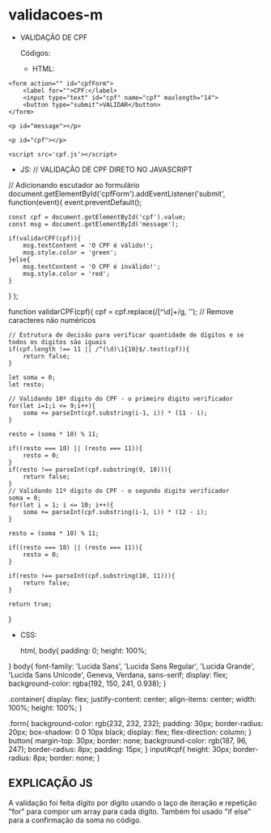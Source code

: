 # validacoes-m

- VALIDAÇÃO DE CPF 

  Códigos:
     - HTML:
       
       <!DOCTYPE html>
<html>
<head>
    <meta charset='utf-8'>
    <meta http-equiv='X-UA-Compatible' content='IE=edge'>
    <title>validação de CPF</title>
    <meta name='viewport' content='width=device-width, initial-scale=1'>
    <link rel='stylesheet' type='text/css' media='screen' href='cpf.css'>
</head>
<body>
    <!-- maxlength limita a quantidade de numeros que pode ficar no campo-->
 
    <form action="" id="cpfForm">
        <label for="">CPF:</label>
        <input type="text" id="cpf" name="cpf" maxlength="14">
        <button type="submit">VALIDAR</button>
    </form>
   
    <p id="message"></p>
 
    <p id="cpf"></p>
   
    <script src='cpf.js'></script>
</body>

      
</html>



 - JS:
     // VALIDAÇÃO DE CPF DIRETO NO JAVASCRIPT
 
// Adicionando escutador ao formulário
document.getElementById('cpfForm').addEventListener('submit', function(event){
    event.preventDefault();
 
    const cpf = document.getElementById('cpf').value;
    const msg = document.getElementById('message');
 
    if(validarCPF(cpf)){
        msg.textContent = 'O CPF é válido!';
        msg.style.color = 'green';
    }else{
        msg.textContent = 'O CPF é inválido!';
        msg.style.color = 'red';
    }
}
);
 
function validarCPF(cpf){
    cpf = cpf.replace(/[^\d]+/g, ''); // Remove caracteres não numéricos
 
    // Estrutura de decisão para verificar quantidade de dígitos e se todos os digitos são iguais
    if(cpf.length !== 11 || /^(\d)\1{10}$/.test(cpf)){
        return false;
    }
   
    let soma = 0;
    let resto;
 
    // Validando 10º digito do CPF - o primeiro digito verificador
    for(let i=1;i <= 9;i++){
        soma += parseInt(cpf.substring(i-1, i)) * (11 - i);
    }
 
    resto = (soma * 10) % 11;
 
    if((resto === 10) || (resto === 11)){
        resto = 0;
    }
    if(resto !== parseInt(cpf.substring(9, 10))){
        return false;
    }
    // Validando 11º digito do CPF - o segundo digito verificador
    soma = 0;
    for(let i = 1; i <= 10; i++){
        soma += parseInt(cpf.substring(i-1, i)) * (12 - i);
    }
 
    resto = (soma * 10) % 11;
 
    if((resto === 10) || (resto === 11)){
        resto = 0;
    }
   
    if(resto !== parseInt(cpf.substring(10, 11))){
        return false;
    }
 
    return true;
}


- CSS:

  html, body{
    padding: 0;
    height: 100%;
 
}
body{
    font-family: 'Lucida Sans', 'Lucida Sans Regular', 'Lucida Grande', 'Lucida Sans Unicode', Geneva, Verdana, sans-serif;
    display: flex;
    background-color: rgba(192, 150, 241, 0.938);
}
 
.container{
    display: flex;
    justify-content: center;
    align-items: center;
    width: 100%;
    height: 100%;
}
 
.form{
    background-color: rgb(232, 232, 232);
    padding: 30px;
    border-radius: 20px;
    box-shadow: 0 0 10px black;
    display: flex;
    flex-direction: column;
}
button{
    margin-top: 30px;
    border: none;
    background-color: rgb(187, 96, 247);
    border-radius: 8px;
    padding: 15px;
}
input#cpf{
    height: 30px;
    border-radius: 8px;
    border: none;
}

## EXPLICAÇÃO JS

  A validação foi feita dígito por dígito usando o laço de iteração e repetição "for" para compor um array para cada dígito. Também foi usado "if else" para a confirmação da soma no código.




 



